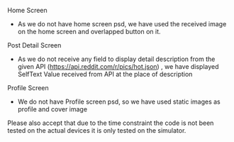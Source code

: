 Home Screen
- As we do not have home screen psd, we have used the received image on the home screen and overlapped button on it.

Post Detail Screen
- As we do not receive any field to display detail description from the given API (https://api.reddit.com/r/pics/hot.json) , we have displayed SelfText Value received from API at the place of description

Profile Screen
- We do not have Profile screen psd, so we have used static images as profile and cover image

Please also accept that due to the time constraint the code is not been tested on the actual devices it is only tested on the simulator.
